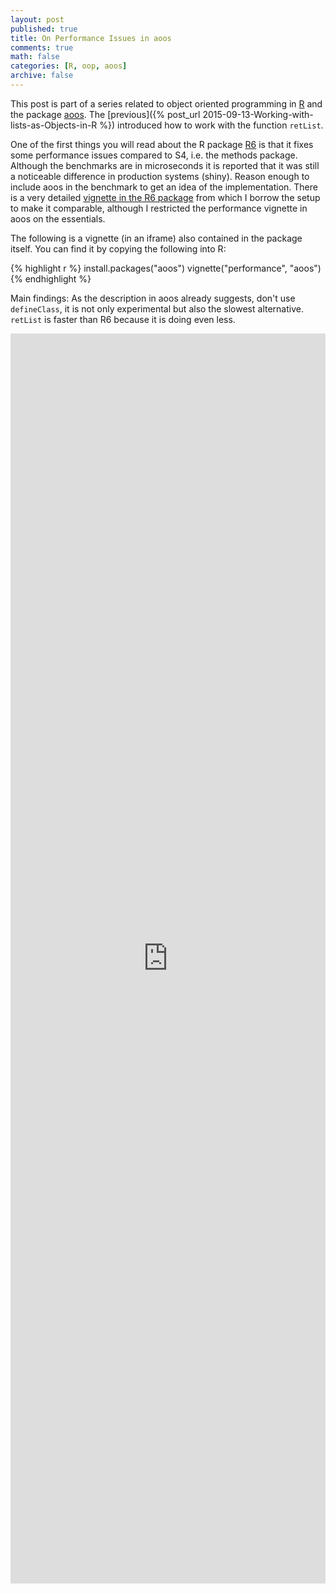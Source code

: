 ```yaml
---
layout: post
published: true
title: On Performance Issues in aoos
comments: true
math: false
categories: [R, oop, aoos]
archive: false
---
```


This post is part of a series related to object oriented programming
in [R](https://cran.r-project.org/) and the package
[aoos](https://cran.r-project.org/package=aoos). The [previous]({% post_url 2015-09-13-Working-with-lists-as-Objects-in-R %}) introduced how to work with the function  `retList`.

One of the first things you will read about the R package [R6](https://cran.r-project.org/package=R6) is that it fixes some performance issues compared to S4, i.e. the methods package. Although the benchmarks are in microseconds it is reported that it was still a noticeable difference in production systems (shiny). Reason enough to include aoos in the benchmark to get an idea of the implementation. There is a very detailed [vignette in the R6 package](https://cran.r-project.org/web/packages/R6/vignettes/Performance.html) from which I borrow the setup to make it comparable, although I restricted the performance vignette in aoos on the essentials.

The following is a vignette (in an iframe) also contained in the package itself.
You can find it by copying the following into R:


{% highlight r %}
install.packages("aoos")
vignette("performance", "aoos")
{% endhighlight %}

Main findings: As the description in aoos already suggests, don't use `defineClass`, it is not only experimental but also the slowest alternative. `retList` is faster than R6 because it is doing even less.

<iframe width='100%' height='2000' src="https://wahani.github.io/aoos/vignettes/performance.html" frameborder="0" allowfullscreen></iframe>
